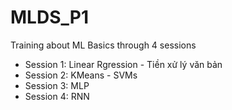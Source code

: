 # MLDS_P1
Training about ML Basics through 4 sessions
- Session 1: Linear Rgression - Tiền xử lý văn bản
- Session 2: KMeans - SVMs
- Session 3: MLP
- Session 4: RNN
